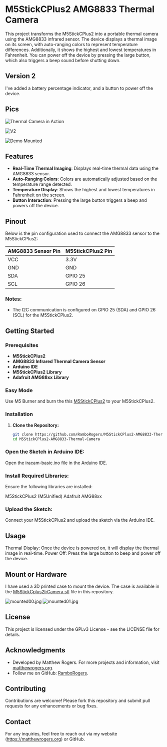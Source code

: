 # M5StickCPlus2 AMG8833 Thermal Camera

This project transforms the M5StickCPlus2 into a portable thermal camera using the AMG8833 infrared sensor. The device displays a thermal image on its screen, with auto-ranging colors to represent temperature differences. Additionally, it shows the highest and lowest temperatures in Fahrenheit. You can power off the device by pressing the large button, which also triggers a beep sound before shutting down.

## Version 2
I've added a battery percentage indicator, and a button to power off the device.

## Pics

![Thermal Camera in Action](camera.jpeg)

![V2](demov2.jpg)

![Demo Mounted](demomounted.gif)

## Features

- **Real-Time Thermal Imaging**: Displays real-time thermal data using the AMG8833 sensor.
- **Auto-Ranging Colors**: Colors are automatically adjusted based on the temperature range detected.
- **Temperature Display**: Shows the highest and lowest temperatures in Fahrenheit on the screen.
- **Button Interaction**: Pressing the large button triggers a beep and powers off the device.

## Pinout

Below is the pin configuration used to connect the AMG8833 sensor to the M5StickCPlus2:

  **AMG8833 Sensor Pin** | **M5StickCPlus2 Pin**
  ------------------------|-------------------------
  VCC                     | 3.3V
  GND                     | GND
  SDA                     | GPIO 25
  SCL                     | GPIO 26

### Notes:
- The I2C communication is configured on GPIO 25 (SDA) and GPIO 26 (SCL) for the M5StickCPlus2.

## Getting Started

### Prerequisites

- **M5StickCPlus2**
- **AMG8833 Infrared Thermal Camera Sensor**
- **Arduino IDE**
- **M5StickCPlus2 Library**
- **Adafruit AMG88xx Library**

### Easy Mode
Use M5 Burner and burn the this [M5StickCPlus2](m5stickcplus-2-ircam.v2.bin) to your M5StickCPlus2.

### Installation

1. **Clone the Repository:**
   ```bash
   git clone https://github.com/RamboRogers/M5StickCPlus2-AMG8833-Thermal-Camera.git
   cd M5StickCPlus2-AMG8833-Thermal-Camera
   ```

### Open the Sketch in Arduino IDE:
Open the iracam-basic.ino file in the Arduino IDE.

### Install Required Libraries:
Ensure the following libraries are installed:

M5StickCPlus2 (M5Unified)
Adafruit AMG88xx

### Upload the Sketch:
Connect your M5StickCPlus2 and upload the sketch via the Arduino IDE.

## Usage
Thermal Display: Once the device is powered on, it will display the thermal image in real-time.
Power Off: Press the large button to beep and power off the device.

## Mount or Hardware
I have used a 3D printed case to mount the device. The case is available in the [M5StickCplus2IrCamera.stl](M5StickCplus2IrCamera.stl) file in this repository.

![mounted00.jpg](mounted00.jpg)
![mounted01.jpg](mounted01.jpg)


## License
This project is licensed under the GPLv3 License - see the LICENSE file for details.

## Acknowledgments
- Developed by Matthew Rogers. For more projects and information, visit [matthewrogers.org](https://matthewrogers.org).
- Follow me on GitHub: [RamboRogers](https://github.com/RamboRogers).

## Contributing
Contributions are welcome! Please fork this repository and submit pull requests for any enhancements or bug fixes.

## Contact
For any inquiries, feel free to reach out via my website (https://matthewrogers.org) or GitHub.